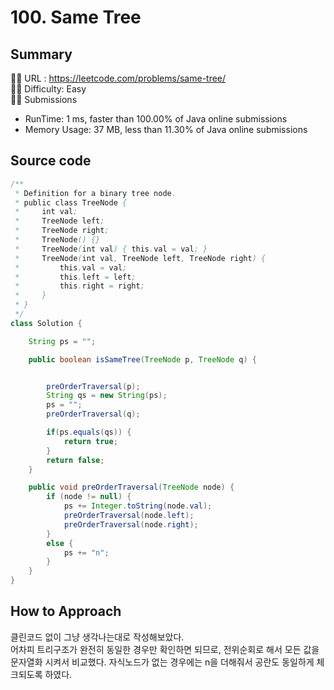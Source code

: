 # 100. Same Tree

## Summary
🙇‍♂️ URL : https://leetcode.com/problems/same-tree/  
🤷‍♂️ Difficulty: Easy  
💆‍♂️ Submissions
- RunTime: 1 ms, faster than 100.00% of Java online submissions
- Memory Usage: 37 MB, less than 11.30% of Java online submissions

## Source code
```java
/**
 * Definition for a binary tree node.
 * public class TreeNode {
 *     int val;
 *     TreeNode left;
 *     TreeNode right;
 *     TreeNode() {}
 *     TreeNode(int val) { this.val = val; }
 *     TreeNode(int val, TreeNode left, TreeNode right) {
 *         this.val = val;
 *         this.left = left;
 *         this.right = right;
 *     }
 * }
 */
class Solution {

    String ps = "";

    public boolean isSameTree(TreeNode p, TreeNode q) {


        preOrderTraversal(p);
        String qs = new String(ps);
        ps = "";
        preOrderTraversal(q);

        if(ps.equals(qs)) {
            return true;
        }
        return false;
    }

    public void preOrderTraversal(TreeNode node) {
        if (node != null) {
            ps += Integer.toString(node.val);
            preOrderTraversal(node.left);
            preOrderTraversal(node.right);
        }
        else {
            ps += "n";
        }
    }
}
```

## How to Approach
클린코드 없이 그냥 생각나는대로 작성해보았다.  
어차피 트리구조가 완전히 동일한 경우만 확인하면 되므로, 전위순회로 해서 모든 값을 문자열화 시켜서 비교했다. 자식노드가 없는 경우에는 n을 더해줘서 공란도 동일하게 체크되도록 하였다.
